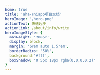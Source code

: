 ```yaml
---
home: true
title: 'aha-uniapp项目文档'
heroImage: '/hero.png'
actionText: 快速起步
actionLink: /about/info/write
heroImageStyle: {
  maxHeight: '200px',
  display: block,
  margin: '6rem auto 1.5rem',
  borderRadius: '50%',
  background:'#fff',
  boxShadow: '0 5px 18px rgba(0,0,0,0.2)'
}
---
```

